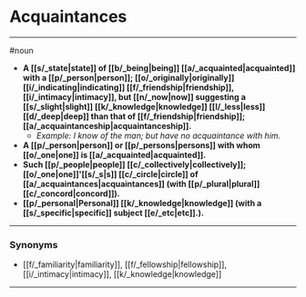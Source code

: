 # Acquaintances
---
#noun
- **A [[s/_state|state]] of [[b/_being|being]] [[a/_acquainted|acquainted]] with a [[p/_person|person]]; [[o/_originally|originally]] [[i/_indicating|indicating]] [[f/_friendship|friendship]], [[i/_intimacy|intimacy]], but [[n/_now|now]] suggesting a [[s/_slight|slight]] [[k/_knowledge|knowledge]] [[l/_less|less]] [[d/_deep|deep]] than that of [[f/_friendship|friendship]]; [[a/_acquaintanceship|acquaintanceship]].**
	- _Example: I know of the man; but have no acquaintance with him._
- **A [[p/_person|person]] or [[p/_persons|persons]] with whom [[o/_one|one]] is [[a/_acquainted|acquainted]].**
- **Such [[p/_people|people]] [[c/_collectively|collectively]]; [[o/_one|one]]'[[s/_s|s]] [[c/_circle|circle]] of [[a/_acquaintances|acquaintances]] (with [[p/_plural|plural]] [[c/_concord|concord]]).**
- **[[p/_personal|Personal]] [[k/_knowledge|knowledge]] (with a [[s/_specific|specific]] subject [[e/_etc|etc]].).**
---
### Synonyms
- [[f/_familiarity|familiarity]], [[f/_fellowship|fellowship]], [[i/_intimacy|intimacy]], [[k/_knowledge|knowledge]]
---
